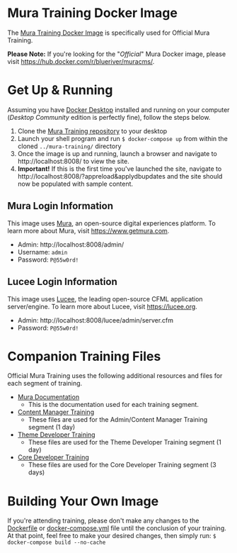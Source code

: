 # Mura Training Docker Image

The [Mura Training Docker Image](https://hub.docker.com/r/stevewithington/mura-training) is specifically used for Official Mura Training.

**Please Note:** If you're looking for the "*Official*" Mura Docker image, please visit https://hub.docker.com/r/blueriver/muracms/.


# Get Up & Running

Assuming you have [Docker Desktop](https://www.docker.com/products/docker-desktop) installed and running on your computer (*Desktop Community* edition is perfectly fine), follow the steps below.

1. Clone the [Mura Training repository](https://github.com/stevewithington/mura-training) to your desktop
2. Launch your shell program and run `$ docker-compose up` from within the cloned `../mura-training/` directory
3. Once the image is up and running, launch a browser and navigate to http://localhost:8008/ to view the site.
4. **Important!** If this is the first time you've launched the site, navigate to http://localhost:8008/?appreload&applydbupdates and the site should now be populated with sample content.


## Mura Login Information

This image uses [Mura](https://www.getmura.com), an open-source digital experiences platform. To learn more about Mura, visit https://www.getmura.com.
* Admin: http://localhost:8008/admin/
* Username: `admin`
* Password: `P@55w0rd!`


## Lucee Login Information

This image uses [Lucee](https://lucee.org), the leading open-source CFML application server/engine. To learn more about Lucee, visit https://lucee.org.
* Admin: http://localhost:8008/lucee/admin/server.cfm
* Password: `P@55w0rd!`


# Companion Training Files

Official Mura Training uses the following additional resources and files for each segment of training.

* [Mura Documentation](https://docs.getmura.com)
    * This is the documentation used for each training segment.
* [Content Manager Training](https://github.com/stevewithington/mura-training/tree/master/www/training/1-admin)
    * These files are used for the Admin/Content Manager Training segment (1 day)
* [Theme Developer Training](https://github.com/stevewithington/mura-training/tree/master/www/training/2-theme)
    * These files are used for the Theme Developer Training segment (1 day)
* [Core Developer Training](https://github.com/stevewithington/mura-training/tree/master/www/training/3-core)
    * These files are used for the Core Developer Training segment (3 days)


# Building Your Own Image

If you're attending training, please don't make any changes to the [Dockerfile](https://github.com/stevewithington/mura-training/blob/master/Dockerfile) or [docker-compose.yml](https://github.com/stevewithington/mura-training/blob/master/docker-compose.yml) file until the conclusion of your training. At that point, feel free to make your desired changes, then simply run:
`$ docker-compose build --no-cache`
